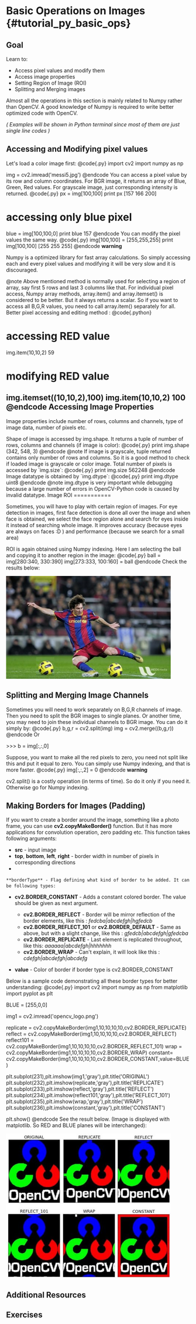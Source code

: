 Basic Operations on Images {#tutorial_py_basic_ops}
==========================

Goal
----

Learn to:

-   Access pixel values and modify them
-   Access image properties
-   Setting Region of Image (ROI)
-   Splitting and Merging images

Almost all the operations in this section is mainly related to Numpy rather than OpenCV. A good
knowledge of Numpy is required to write better optimized code with OpenCV.

*( Examples will be shown in Python terminal since most of them are just single line codes )*

Accessing and Modifying pixel values
------------------------------------

Let's load a color image first:
@code{.py}
import cv2
import numpy as np

img = cv2.imread('messi5.jpg')
@endcode
You can access a pixel value by its row and column coordinates. For BGR image, it returns an array
of Blue, Green, Red values. For grayscale image, just corresponding intensity is returned.
@code{.py}
px = img[100,100]
print px
[157 166 200]

# accessing only blue pixel
blue = img[100,100,0]
print blue
157
@endcode
You can modify the pixel values the same way.
@code{.py}
img[100,100] = [255,255,255]
print img[100,100]
[255 255 255]
@endcode
**warning**

Numpy is a optimized library for fast array calculations. So simply accessing each and every pixel
values and modifying it will be very slow and it is discouraged.

@note Above mentioned method is normally used for selecting a region of array, say first 5 rows and
last 3 columns like that. For individual pixel access, Numpy array methods, array.item() and
array.itemset() is considered to be better. But it always returns a scalar. So if you want to access
all B,G,R values, you need to call array.item() separately for all. Better pixel accessing and
editing method :
@code{.python}
# accessing RED value
img.item(10,10,2)
59

# modifying RED value
img.itemset((10,10,2),100)
img.item(10,10,2)
100
@endcode
Accessing Image Properties
--------------------------

Image properties include number of rows, columns and channels, type of image data, number of pixels
etc.

Shape of image is accessed by img.shape. It returns a tuple of number of rows, columns and channels
(if image is color):
@code{.py}
print img.shape
(342, 548, 3)
@endcode
@note If image is grayscale, tuple returned contains only number of rows and columns. So it is a
good method to check if loaded image is grayscale or color image. Total number of pixels is accessed
by \`img.size\`:
@code{.py}
print img.size
562248
@endcode
Image datatype is obtained by \`img.dtype\`:
@code{.py}
print img.dtype
uint8
@endcode
@note img.dtype is very important while debugging because a large number of errors in OpenCV-Python
code is caused by invalid datatype. Image ROI ===========

Sometimes, you will have to play with certain region of images. For eye detection in images, first
face detection is done all over the image and when face is obtained, we select the face region alone
and search for eyes inside it instead of searching whole image. It improves accuracy (because eyes
are always on faces :D ) and performance (because we search for a small area)

ROI is again obtained using Numpy indexing. Here I am selecting the ball and copying it to another
region in the image:
@code{.py}
ball = img[280:340, 330:390]
img[273:333, 100:160] = ball
@endcode
Check the results below:

![image](images/roi.jpg)

Splitting and Merging Image Channels
------------------------------------

Sometimes you will need to work separately on B,G,R channels of image. Then you need to split the
BGR images to single planes. Or another time, you may need to join these individual channels to BGR
image. You can do it simply by:
@code{.py}
b,g,r = cv2.split(img)
img = cv2.merge((b,g,r))
@endcode
Or

\>\>\> b = img[:,:,0]

Suppose, you want to make all the red pixels to zero, you need not split like this and put it equal
to zero. You can simply use Numpy indexing, and that is more faster.
@code{.py}
img[:,:,2] = 0
@endcode
**warning**

cv2.split() is a costly operation (in terms of time). So do it only if you need it. Otherwise go
for Numpy indexing.

Making Borders for Images (Padding)
-----------------------------------

If you want to create a border around the image, something like a photo frame, you can use
**cv2.copyMakeBorder()** function. But it has more applications for convolution operation, zero
padding etc. This function takes following arguments:

-   **src** - input image
-   **top**, **bottom**, **left**, **right** - border width in number of pixels in corresponding
    directions
-   

    **borderType** - Flag defining what kind of border to be added. It can be following types:
   -   **cv2.BORDER_CONSTANT** - Adds a constant colored border. The value should be given
            as next argument.
        -   **cv2.BORDER_REFLECT** - Border will be mirror reflection of the border elements,
            like this : *fedcba|abcdefgh|hgfedcb*
        -   **cv2.BORDER_REFLECT_101** or **cv2.BORDER_DEFAULT** - Same as above, but with a
            slight change, like this : *gfedcb|abcdefgh|gfedcba*
        -   **cv2.BORDER_REPLICATE** - Last element is replicated throughout, like this:
            *aaaaaa|abcdefgh|hhhhhhh*
        -   **cv2.BORDER_WRAP** - Can't explain, it will look like this :
            *cdefgh|abcdefgh|abcdefg*

-   **value** - Color of border if border type is cv2.BORDER_CONSTANT

Below is a sample code demonstrating all these border types for better understanding:
@code{.py}
import cv2
import numpy as np
from matplotlib import pyplot as plt

BLUE = [255,0,0]

img1 = cv2.imread('opencv_logo.png')

replicate = cv2.copyMakeBorder(img1,10,10,10,10,cv2.BORDER_REPLICATE)
reflect = cv2.copyMakeBorder(img1,10,10,10,10,cv2.BORDER_REFLECT)
reflect101 = cv2.copyMakeBorder(img1,10,10,10,10,cv2.BORDER_REFLECT_101)
wrap = cv2.copyMakeBorder(img1,10,10,10,10,cv2.BORDER_WRAP)
constant= cv2.copyMakeBorder(img1,10,10,10,10,cv2.BORDER_CONSTANT,value=BLUE)

plt.subplot(231),plt.imshow(img1,'gray'),plt.title('ORIGINAL')
plt.subplot(232),plt.imshow(replicate,'gray'),plt.title('REPLICATE')
plt.subplot(233),plt.imshow(reflect,'gray'),plt.title('REFLECT')
plt.subplot(234),plt.imshow(reflect101,'gray'),plt.title('REFLECT_101')
plt.subplot(235),plt.imshow(wrap,'gray'),plt.title('WRAP')
plt.subplot(236),plt.imshow(constant,'gray'),plt.title('CONSTANT')

plt.show()
@endcode
See the result below. (Image is displayed with matplotlib. So RED and BLUE planes will be
interchanged):

![image](images/border.jpg)

Additional Resources
--------------------

Exercises
---------
